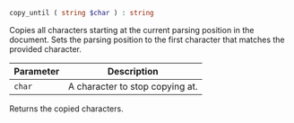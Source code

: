 ```php
copy_until ( string $char ) : string
```

Copies all characters starting at the current parsing position in the document. Sets the parsing position to the first character that matches the provided character.

| Parameter | Description                     |
|-----------|---------------------------------|
| `char`    | A character to stop copying at. |

Returns the copied characters.
